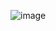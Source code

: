
 
![image](https://github.com/DevfWill/Mario_World_Page/assets/113440353/b3232d87-bbfe-4a67-9011-8f869bafb5a4)
